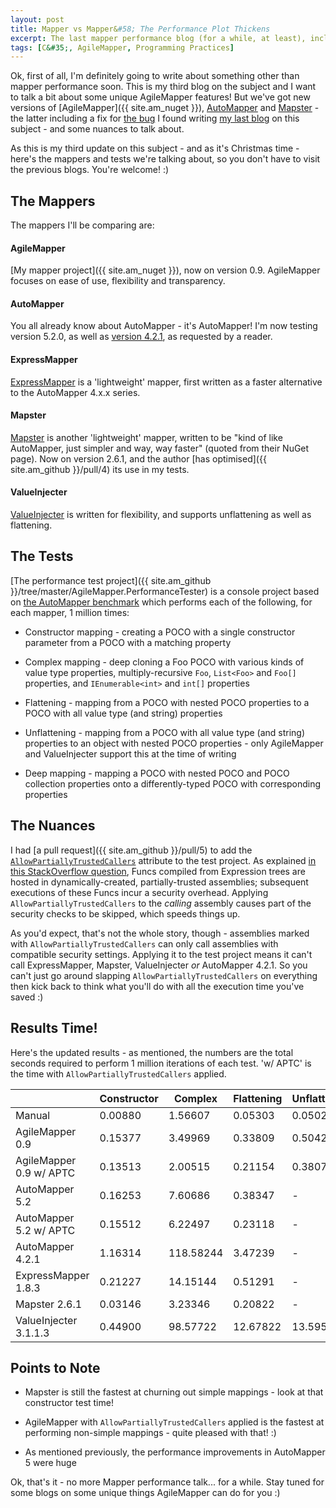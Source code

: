 ```yaml
---
layout: post
title: Mapper vs Mapper&#58; The Performance Plot Thickens
excerpt: The last mapper performance blog (for a while, at least), including updated versions of AgileMapper, AutoMapper and Mapster, and discussion of some performance nuances.
tags: [C&#35;, AgileMapper, Programming Practices]
---
```


Ok, first of all, I'm definitely going to write about something other than mapper performance soon.
This is my third blog on the subject and I want to talk a bit about some unique AgileMapper features!
But we've got new versions of [AgileMapper]({{ site.am_nuget }}),
[AutoMapper](https://www.nuget.org/packages/AutoMapper) and 
[Mapster](https://www.nuget.org/packages/mapster) - the latter including a fix for 
[the bug](https://github.com/eswann/Mapster/issues/89) I found writing 
[my last blog](/object-mapper-performance-comparison-revisited) on this subject - and 
some nuances to talk about.

As this is my third update on this subject - and as it's Christmas time - here's the mappers and tests we're talking about, so you don't have to visit the previous blogs. You're welcome! :)

## The Mappers

The mappers I'll be comparing are:

#### AgileMapper

[My mapper project]({{ site.am_nuget }}), now on version 0.9. AgileMapper focuses on ease of use, 
flexibility and transparency.

#### AutoMapper

You all already know about AutoMapper - it's AutoMapper! I'm now testing version 5.2.0, as well as 
[version 4.2.1](https://www.nuget.org/packages/AutoMapper/4.2.1), as requested by a reader.

#### ExpressMapper

[ExpressMapper](https://www.nuget.org/packages/Expressmapper) is a 'lightweight' mapper, first 
written as a faster alternative to the AutoMapper 4.x.x series.

#### Mapster

[Mapster](https://www.nuget.org/packages/Mapster) is another 'lightweight' mapper, written to be 
"kind of like AutoMapper, just simpler and way, way faster" (quoted from their NuGet page). Now on 
version 2.6.1, and the author [has optimised]({{ site.am_github }}/pull/4) 
its use in my tests.

#### ValueInjecter

[ValueInjecter](https://www.nuget.org/packages/ValueInjecter) is written for flexibility, and 
supports unflattening as well as flattening.

## The Tests

[The performance test project]({{ site.am_github }}/tree/master/AgileMapper.PerformanceTester) is a 
console project based on [the AutoMapper benchmark](https://github.com/AutoMapper/AutoMapper/tree/master/src/Benchmark)
which performs each of the following, for each mapper, 1 million times:

- Constructor mapping - creating a POCO with a single constructor parameter from a POCO with a 
  matching property

- Complex mapping - deep cloning a Foo POCO with various kinds of value type properties, 
  multiply-recursive `Foo`, `List<Foo>` and `Foo[]` properties, and `IEnumerable<int>` and 
  `int[]` properties

- Flattening - mapping from a POCO with nested POCO properties to a POCO with all value type (and 
  string) properties

- Unflattening - mapping from a POCO with all value type (and string) properties to an object with 
  nested POCO properties - only AgileMapper and ValueInjecter support this at the time of writing

- Deep mapping - mapping a POCO with nested POCO and POCO collection properties onto a 
  differently-typed POCO with corresponding properties

## The Nuances

I had [a pull request]({{ site.am_github }}/pull/5) to add the 
[`AllowPartiallyTrustedCallers`](https://msdn.microsoft.com/en-us/library/system.security.allowpartiallytrustedcallersattribute%28v=vs.110%29.aspx)
attribute to the test project. As explained [in this StackOverflow question](https://stackoverflow.com/questions/5053032/performance-of-compiled-to-delegate-expression/5160513),
Funcs compiled from Expression trees are hosted in dynamically-created, partially-trusted 
assemblies; subsequent executions of these Funcs incur a security overhead. Applying 
`AllowPartiallyTrustedCallers` to the *calling* assembly causes part of the security checks to 
be skipped, which speeds things up.

As you'd expect, that's not the whole story, though - assemblies marked with `AllowPartiallyTrustedCallers`
can only call assemblies with compatible security settings. Applying it to the test project means 
it can't call ExpressMapper, Mapster, ValueInjecter *or* AutoMapper 4.2.1. So you can't just go 
around slapping `AllowPartiallyTrustedCallers` on everything then kick back to think what you'll
do with all the execution time you've saved :)

## Results Time!

Here's the updated results - as mentioned, the numbers are the total seconds required to perform 1 
million iterations of each test. 'w/ APTC' is the time with `AllowPartiallyTrustedCallers` applied.

|                         | Constructor | Complex   | Flattening | Unflattening | Deep     |
|-------------------------|-------------|-----------|------------|--------------|----------|
| Manual                  |     0.00880 |   1.56607 |    0.05303 |      0.05021 |  0.47373 |
| AgileMapper 0.9         |     0.15377 |   3.49969 |    0.33809 |      0.50427 |  1.09299 |
| AgileMapper 0.9 w/ APTC |     0.13513 |   2.00515 |    0.21154 |      0.38073 |  0.57013 |
| AutoMapper 5.2          |     0.16253 |   7.60686 |    0.38347 |            - |  0.97259 |
| AutoMapper 5.2 w/ APTC  |     0.15512 |   6.22497 |    0.23118 |            - |  0.57299 |
| AutoMapper 4.2.1        |     1.16314 | 118.58244 |    3.47239 |            - | 23.18986 |
| ExpressMapper 1.8.3     |     0.21227 |  14.15144 |    0.51291 |            - |  6.25267 |
| Mapster 2.6.1           |     0.03146 |   3.23346 |    0.20822 |            - |  0.73005 |
| ValueInjecter 3.1.1.3   |     0.44900 |  98.57722 |   12.67822 |     13.59581 | 27.74575 |

## Points to Note

- Mapster is still the fastest at churning out simple mappings - look at that constructor test time!

- AgileMapper with `AllowPartiallyTrustedCallers` applied is the fastest at performing non-simple
  mappings - quite pleased with that! :)

- As mentioned previously, the performance improvements in AutoMapper 5 were huge

Ok, that's it - no more Mapper performance talk... for a while. Stay tuned for some blogs on some 
unique things AgileMapper can do for you :)
